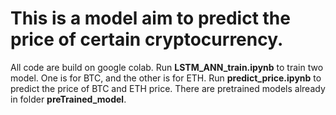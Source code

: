 # This is a model aim to predict the price of certain cryptocurrency. #
 All code are build on google colab. 
Run **LSTM_ANN_train.ipynb** to train two model. One is for BTC, and the other is for ETH.
Run **predict_price.ipynb** to predict the price of BTC and ETH price.
There are pretrained models already in folder **preTrained_model**.
